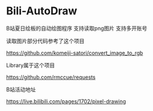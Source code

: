 # Bili-AutoDraw
B站夏日绘板的自动绘图程序 支持读取png图片 支持多开账号

读取图片部分代码参考了这个项目

https://github.com/komeiji-satori/convert_image_to_rgb

Library属于这个项目

https://github.com/rmccue/requests


B站活动地址

https://live.bilibili.com/pages/1702/pixel-drawing
